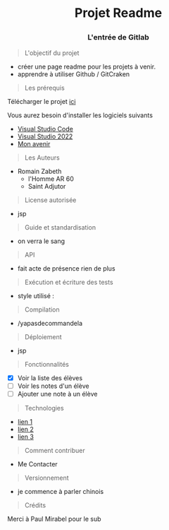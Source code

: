  # <p align="center"> Projet Readme </p>
### <p align="center"> L'entrée de Gitlab </p>

> L'objectif du projet

- créer une page readme pour les projets à venir.
- apprendre à utiliser Github / GitCraken

> Les prérequis

Télécharger le projet [ici](https://youtu.be/dQw4w9WgXcQ)

Vous aurez besoin d'installer les logiciels suivants 

- [Visual Studio Code](https://code.visualstudio.com/download)
- [Visual Studio 2022](https://visualstudio.microsoft.com/fr/vs/)
- [Mon avenir](https://fr.wikipedia.org/wiki/Néant)

> Les Auteurs

* Romain Zabeth 
  - l'Homme AR 60
  - Saint Adjutor

> License autorisée

- jsp

> Guide et standardisation

- on verra le sang

> API

- fait acte de présence rien de plus

> Exécution et écriture des tests

- style utilisé :

> Compilation

- /yapasdecommandela

> Déploiement

- jsp

> Fonctionnalités

- [x] Voir la liste des élèves
- [ ] Voir les notes d'un élève
- [ ] Ajouter une note à un élève

> Technologies

- [lien 1]()
- [lien 2]()
- [lien 3]()

> Comment contribuer 

- Me Contacter

> Versionnement

- je commence à parler chinois 

> Crédits

Merci à Paul Mirabel pour le sub





